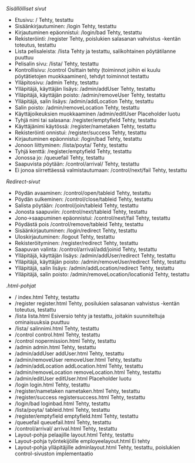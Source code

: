 *Sisällölliset sivut*

 - Etusivu:					/					Tehty, testattu  
 - Sisäänkirjautuminen:				/login					Tehty, testattu  
 - Kirjautuminen epäonnistui:			/login/bad				Tehty, testattu
 - Rekisteröinti:				/register				Tehty, poislukien salasanan vahvistus -kentän toteutus, testattu  
 - Lista pelisaleista:				/lista					Tehty ja testattu, salikohtainen pöytätilanne puuttuu
 - Pelisalin sivu:				/lista/<salinnimi>			Tehty, testattu
 - Kontrollisivu:				/control				Osittain tehty (toiminnot joihin ei kuulu pöytätietojen muokkaaminen), tehdyt toiminnot testattu 
 - Ylläpitosivu:				/admin					Tehty, testattu
 - Ylläpitäjä, käyttäjän lisäys:		/admin/addUser				Tehty, testattu
 - Ylläpitäjä, käyttäjän poisto:		/admin/removeUser			Tehty, testattu
 - Ylläpitäjä, salin lisäys:			/admin/addLocation			Tehty, testattu
 - Salin poisto:				/admin/removeLocation			Tehty, testattu
 - Käyttäjoikeuksien muokkaaminen		/admin/editUser				Placeholder luotu
 - Tyhjä nimi tai salasana:			/register/emptyfield			Tehty, testattu
 - Käyttäjänimi käytössä:			/register/nametaken			Tehty, testattu  
 - Rekisteröinti onnistui:			/register/success			Tehty, testattu  
 - Kirjautuminen epäonnistui:			/login/bad				Tehty, testattu  
 - Jonoon liittyminen:				/lista/poyta/<tableid>			Tehty, testattu
 - Tyhjä kenttä:				/register/emptyfield			Tehty, testattu
 - Jonossa jo:					/queuefail				Tehty, testattu
 - Saapuvista pöytään:				/control/arrival/<tableid>		Tehty, testattu
 - Ei jonoa siirrettäessä valmistautumaan:	/control/next/fail			Tehty, testattu

*Redirect-sivut*  
  
 - Pöydän avaaminen:				/control/open/tableid			Tehty, testattu
 - Pöydän sulkeminen:				/control/close/tableid			Tehty, testattu  
 - Salista pöytään:				/control/join/tableid			Tehty, testattu
 - Jonosta saapuviin:				/control/next/tableid			Tehty, testattu
 - Jono->saapuminen epäonnistui:		/control/next/fail			Tehty, testattu
 - Pöydästä pois				/control/remove/tableid			Tehty, testattu
 - Sisäänkirjautuminen:				/login/redirect				Tehty, testattu  
 - Uloskirjautuminen:				/logout					Tehty, testattu  
 - Rekisteröityminen:				/register/redirect			Tehty, testattu
 - Saapuvan valinta:				/control/arrival/add/joinid		Tehty, testattu
 - Ylläpitäjä, käyttäjän lisäys:		/admin/addUser/redirect			Tehty, testattu
 - Ylläpitäjä, käyttäjän poisto:		/admin/removeUser/redirect		Tehty, testattu
 - Ylläpitäjä, salin lisäys:			/admin/addLocation/redirect		Tehty, testattu
 - Ylläpitäjä, salin poisto:			/admin/removeLocation/locationid	Tehty, testattu

*.html-pohjat*  
  
 - /						index.html				Tehty, testattu  
 - /register					register.html				Tehty, posilukien salasanan vahvistus -kentän toteutus, testattu  
 - /lista					lista.html				Esiversio tehty ja testattu, joitakin suunniteltuja ominaisuuksia puuttuu  
 - /lista/<salinnimi>				salinnimi.html				Tehty, testattu
 - /control					control.html				Tehty, testattu
 - /control					nopermission.html			Tehty, testattu  
 - /admin					admin.html				Tehty, testattu  
 - /admin/addUser				addUser.html				Tehty, testattu
 - /admin/removeUser				removeUser.html				Tehty, testattu
 - /admin/addLocation				addLocation.html			Tehty, testattu
 - /admin/removeLocation			removeLocation.html			Tehty, testattu
 - /admin/editUser				editUser.html				Placeholder luotu
 - /login					login.html				Tehty, testattu  
 - /register/nametaken				nametaken.html				Tehty, testattu  
 - /register/success				registersuccess.html			Tehty, testattu 
 - /login/bad					loginbad.html				Tehty, testattu  
 - /lista/poyta/<tableid>			tableid.html				Tehty, testattu
 - /register/emptyfield				emptyfield.html				Tehty, testattu
 - /queuefail					queuefail.html				Tehty, testattu
 - /control/arrival/<tableid>			arrival.html				Tehty, testattu
 - Layout-pohja pelaajille			layout.html				Tehty, testattu
 - Layout-pohja työntekijöille			employeelayout.html			Ei tehty
 - Layout-pohja ylläpitäjille			adminlayout.html			Tehty, testattu, poislukien control-sivuston implementaatio
